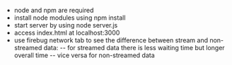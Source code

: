 - node and npm are required
- install node modules using
        npm install
- start server by using
        node server.js
- access index.html at localhost:3000
- use firebug network tab to see the difference between stream and non-streamed data:
-- for streamed data there is less waiting time but longer overall time
-- vice versa for non-streamed data
